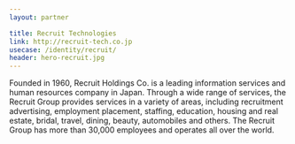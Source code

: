 ```yaml
---
layout: partner

title: Recruit Technologies
link: http://recruit-tech.co.jp
usecase: /identity/recruit/
header: hero-recruit.jpg
---
```


Founded in 1960, Recruit Holdings Co. is a leading information services and human resources company in Japan. Through a wide range of services, the Recruit Group provides services in a variety of areas, including recruitment advertising, employment placement, staffing, education, housing and real estate, bridal, travel, dining, beauty, automobiles and others. The Recruit Group has more than 30,000 employees and operates all over the world.

